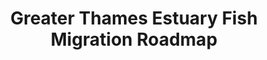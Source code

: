 ---
date: ""
external_link: "https://fishroadmap.london/"
image:
  focal_point: Smart
title: Greater Thames Estuary Fish Migration Roadmap
---